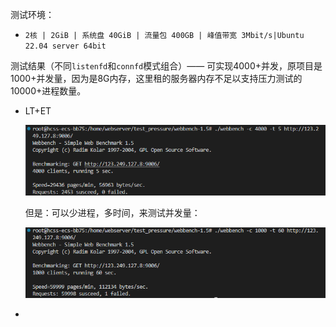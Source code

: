 测试环境：

* `2核 | 2GiB | 系统盘 40GiB | 流量包 400GB | 峰值带宽 3Mbit/s|Ubuntu 22.04 server 64bit`

测试结果（不同`listenfd`和`connfd`模式组合）—— 可实现4000+并发，原项目是1000+并发量，因为是8G内存，这里租的服务器内存不足以支持压力测试的10000+进程数量。



* LT+ET

  ![image-20240603152142067](压力测试.assets/image-20240603152142067.png)

  但是：可以少进程，多时间，来测试并发量：

  ![image-20240603153019883](压力测试.assets/image-20240603153019883.png)

* 